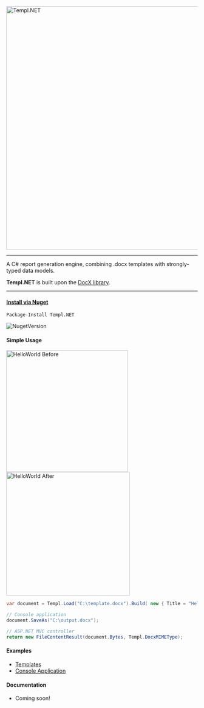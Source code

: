 <img alt="Templ.NET" src="https://dl.dropboxusercontent.com/u/39512614/github/templ-dot-net/templ.net.png" width="640">

***

A C# report generation engine, combining .docx templates with strongly-typed data models.

**Templ.NET** is built upon the [DocX library](https://docx.codeplex.com/).

***

#### [Install via Nuget](https://www.nuget.org/packages/Templ.NET)
```
Package-Install Templ.NET
```

<img alt="NugetVersion" src="https://img.shields.io/nuget/v/Templ.NET.svg" />

#### Simple Usage

<img alt="HelloWorld Before" src="https://dl.dropboxusercontent.com/u/39512614/github/templ-dot-net/examples-before.PNG" width="320">
<img alt="HelloWorld After" src="https://dl.dropboxusercontent.com/u/39512614/github/templ-dot-net/examples-after.PNG" width="325">

```C#
var document = Templ.Load("C:\template.docx").Build( new { Title = "Hello World!" });

// Console application
document.SaveAs("C:\output.docx");

// ASP.NET MVC controller 
return new FileContentResult(document.Bytes, Templ.DocxMIMEType);
```

#### Examples

 - [Templates](https://github.com/CPonty/templ-dot-net/tree/master/Examples/ConsoleApp/Templates)
 - [Console Application](https://github.com/CPonty/templ-dot-net/tree/master/Examples/ConsoleApp)

#### Documentation

- Coming soon!

